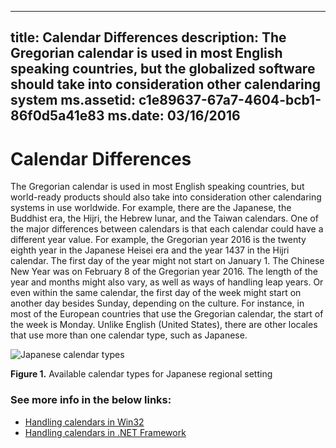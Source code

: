 
---
title: Calendar Differences
description: The Gregorian calendar is used in most English speaking countries, but the globalized software should take into consideration other calendaring system
ms.assetid: c1e89637-67a7-4604-bcb1-86f0d5a41e83
ms.date: 03/16/2016
---
# Calendar Differences

The Gregorian calendar is used in most English speaking countries, but world-ready products should also take into consideration other calendaring systems in use worldwide. For example, there are the Japanese, the Buddhist era, the Hijri, the Hebrew lunar, and the Taiwan calendars. One of the major differences between calendars is that each calendar could have a different year value. For example, the Gregorian year 2016 is the twenty eighth year in the Japanese Heisei era and the year 1437 in the Hijri calendar. The first day of the year might not start on January 1. The Chinese New Year was on February 8 of the Gregorian year 2016. The length of the year and months might also vary, as well as ways of handling leap years. Or even within the same calendar, the first day of the week might start on another day besides Sunday, depending on the culture. For instance, in most of the European countries that use the Gregorian calendar, the start of the week is Monday. Unlike English (United States), there are other locales that use more than one calendar type, such as Japanese.

![Japanese calendar types](/media/hubs/globalization/IC848894.jpg "Japnese calendar types") 

**Figure 1.** Available calendar types for Japanese regional setting

### See more info in the below links:

 - [Handling calendars in Win32](handling-calendars-in-win32.md)
 - [Handling calendars in .NET Framework](handling-calendars-in-dotnet-framework.md)
 


